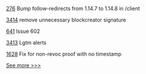 
[276](https://github.com/hyperledger/blockchain-explorer/pull/276) Bump follow-redirects from 1.14.7 to 1.14.8 in /client

[3414](https://github.com/hyperledger/besu/pull/3414) remove unnecessary blockcreator signature

[641](https://github.com/hyperledger/fabric-samples/pull/641) Issue 602

[3413](https://github.com/hyperledger/besu/pull/3413) Lgtm alerts

[1628](https://github.com/hyperledger/aries-cloudagent-python/pull/1628) Fix for non-revoc proof with no timestamp


[See more >>>](https://start-here.hyperledger.org/pull-requests)
